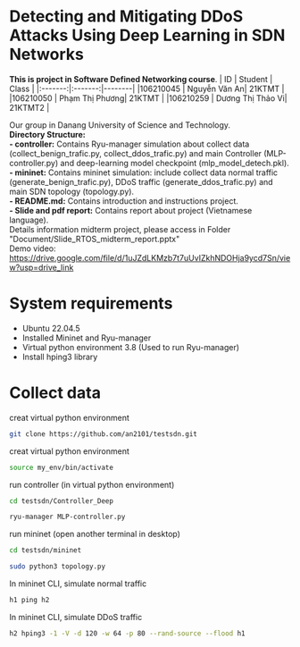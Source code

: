 # Detecting and Mitigating DDoS Attacks Using Deep Learning in SDN Networks  
**This is project in Software Defined Networking course**. 
| ID   | Student    | Class    |
|:-------:|:-------:|--------|
|106210045      | Nguyễn Văn An| 21KTMT       |
|106210050      | Phạm Thị Phương| 21KTMT       |
|106210259      | Dương Thị Thảo Vi| 21KTMT2       |

Our group in Danang University of Science and Technology.  
**Directory Structure:**  
**- controller:** Contains Ryu-manager simulation about collect data (collect_benign_trafic.py, collect_ddos_trafic.py) and main Controller (MLP-controller.py) and deep-learning model checkpoint (mlp_model_detech.pkl).  
**- mininet:** Contains mininet simulation: include collect data normal traffic (generate_benign_trafic.py), DDoS traffic (generate_ddos_trafic.py) and main SDN topology (topology.py).  
**- README.md:** Contains introduction and instructions project.  
**- Slide and pdf report:**  Contains report about project (Vietnamese language).  
Details information midterm project, please access in Folder "Document/Slide_RTOS_midterm_report.pptx"  
Demo video: https://drive.google.com/file/d/1uJZdLKMzb7t7uUvIZkhNDOHja9ycd7Sn/view?usp=drive_link    

# System requirements
- Ubuntu 22.04.5  
- Installed Mininet and Ryu-manager  
- Virtual python environment 3.8 (Used to run Ryu-manager)
- Install hping3 library  
# Collect data
creat virtual python environment
```bash
git clone https://github.com/an2101/testsdn.git
```
creat virtual python environment
```bash
source my_env/bin/activate
```
run controller (in virtual python environment)
```bash
cd testsdn/Controller_Deep
```
```bash
ryu-manager MLP-controller.py
```
run mininet (open another terminal in desktop)
```bash
cd testsdn/mininet
```
```bash
sudo python3 topology.py
```
In mininet CLI, simulate normal traffic
```bash
h1 ping h2
```
In mininet CLI, simulate DDoS traffic
```bash
h2 hping3 -1 -V -d 120 -w 64 -p 80 --rand-source --flood h1
```

